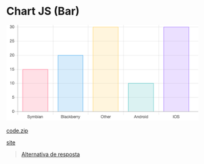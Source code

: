 # Chart JS (Bar)

![](assets/layout.png)

[code.zip](code.zip)

[site](http://www.chartjs.org)

> [Alternativa de resposta](code-response/)